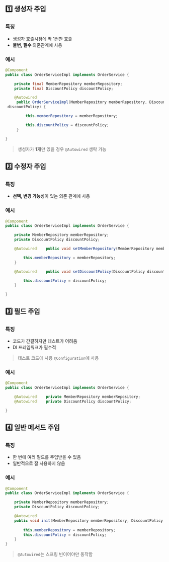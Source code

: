 ## 1️⃣ 생성자 주입
### 특징
- 생성자 호출시점에 딱 1번만 호출
- **불변, 필수** 의존관계에 사용
### 예시
```java
@Component
public class OrderServiceImpl implements OrderService {

    private final MemberRepository memberRepository;
    private final DiscountPolicy discountPolicy;

	@Autowired
     public OrderServiceImpl(MemberRepository memberRepository, DiscountPolicy
 discountPolicy) {

         this.memberRepository = memberRepository;

         this.discountPolicy = discountPolicy;
     }

}
```

> 생성자가 **1개**만 있을 경우 `@Autowired` 생략 가능
## 2️⃣ 수정자 주입
### 특징
- **선택, 변경 가능성**이 있는 의존 관계에 사용
### 예시
```java
@Component
public class OrderServiceImpl implements OrderService {

    private MemberRepository memberRepository;
    private DiscountPolicy discountPolicy;

    @Autowired    public void setMemberRepository(MemberRepository memberRepository) {

        this.memberRepository = memberRepository;
    }

    @Autowired    public void setDiscountPolicy(DiscountPolicy discountPolicy) {

        this.discountPolicy = discountPolicy;
    }

}
```
## 3️⃣ 필드 주입

### 특징
- 코드가 간결하지만 테스트가 어려움
- DI 프레임워크가 필수적

> 테스트 코드에 사용
> `@Configuration`에 사용
### 예시
```java
@Component
public class OrderServiceImpl implements OrderService {

    @Autowired    private MemberRepository memberRepository;
	@Autowired    private DiscountPolicy discountPolicy;

}
```

## 4️⃣ 일반 메서드 주입
### 특징
- 한 번에 여러 필드를 주입받을 수 있음
- 일반적으로 잘 사용하지 않음
### 예시
```java
@Component
public class OrderServiceImpl implements OrderService {

    private MemberRepository memberRepository;
    private DiscountPolicy discountPolicy;

    @Autowired    
	public void init(MemberRepository memberRepository, DiscountPolicy discountPolicy) {         
	
		this.memberRepository = memberRepository;
		this.discountPolicy = discountPolicy;
	} 
}
```

> `@Autowired`는 스프링 빈이어야만 동작함
